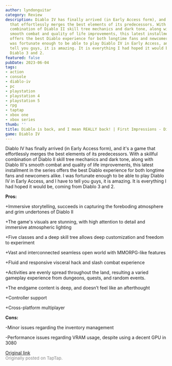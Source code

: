 ```yaml
---
author: lyndonguitar
category: Review
description: Diablo IV has finally arrived (in Early Access form), and it's a game
  that effortlessly merges the best elements of its predecessors. With a skillful
  combination of Diablo II skill tree mechanics and dark tone, along with Diablo III's
  smooth combat and quality of life improvements, this latest installment in the series
  offers the best Diablo experience for both longtime fans and newcomers alike. I
  was fortunate enough to be able to play Diablo IV in Early Access, and I have to
  tell you guys, it is amazing. It is everything I had hoped it would be, coming from
  Diablo 3 and 2.
featured: false
pubDate: 2023-06-04
tags:
- action
- console
- diablo-iv
- pc
- playstation
- playstation 4
- playstation 5
- rpg
- taptap
- xbox one
- xbox series
thumb: ''
title: Diablo is back, and I mean REALLY back! | First Impressions - Diablo IV
game: Diablo IV
---
```

Diablo IV has finally arrived (in Early Access form), and it's a game that effortlessly merges the best elements of its predecessors. With a skillful combination of Diablo II skill tree mechanics and dark tone, along with Diablo III's smooth combat and quality of life improvements, this latest installment in the series offers the best Diablo experience for both longtime fans and newcomers alike. I was fortunate enough to be able to play Diablo IV in Early Access, and I have to tell you guys, it is amazing. It is everything I had hoped it would be, coming from Diablo 3 and 2.


**Pros:**


+Immersive storytelling, succeeds in capturing the foreboding atmosphere and grim undertones of Diablo II

+The game's visuals are stunning, with high attention to detail and immersive atmospheric lighting

+Five classes and a deep skill tree allows deep customization and freedom to experiment

+Vast and interconnected seamless open world with MMORPG-like features

+Fluid and responsive visceral hack and slash combat experience

+Activities are evenly spread throughout the land, resulting a varied gameplay experience from dungeons, quests, and random events.

+The endgame content is deep, and doesn’t feel like an afterthought

+Controller support

+Cross-platform multiplayer


**Cons:**


-Minor issues regarding the inventory management

-Performance issues regarding VRAM usage, despite using a decent GPU in 3080

[Original link](https://www.taptap.io/post/5759575)<br><span style="font-size: 0.95em; color: #888;">Originally posted on TapTap.</span>